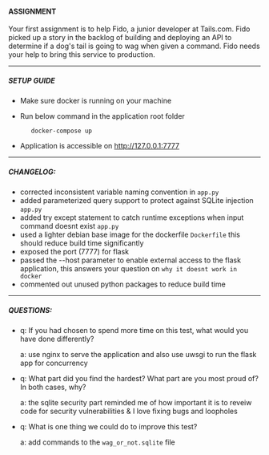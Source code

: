 #### **ASSIGNMENT**
Your first assignment is to help Fido, a junior developer at Tails.com. Fido picked up a story in the backlog of building and deploying an API to determine if a dog's tail is going to wag when given a command. Fido needs your help to bring this service to production.

----

##### SETUP GUIDE

- Make sure docker is running on your machine
- Run below command in the application root folder


         docker-compose up


- Application is accessible on http://127.0.0.1:7777
----
##### CHANGELOG:

- corrected inconsistent variable naming convention in `app.py`
- added parameterized query support to protect against SQLite injection `app.py` 
- added try except statement to catch runtime exceptions when input command doesnt exist `app.py`
- used a lighter debian base image for the dockerfile `Dockerfile` this should reduce build time significantly
- exposed the port (7777) for flask
- passed the --host parameter to enable external access to the flask application, this answers your question on `why it doesnt work in docker`
- commented out unused python packages to reduce build time




----

##### QUESTIONS:


- q: If you had chosen to spend more time on this test, what would you have done differently?
  
  a: use nginx to serve the application and also use uwsgi to run the flask app for concurrency

- q: What part did you find the hardest? What part are you most proud of? In both cases, why?

  a: the sqlite security part reminded me of how important it is to reveiw code for security vulnerabilities & I love fixing bugs and loopholes


- q: What is one thing we could do to improve this test?

  a: add commands to the `wag_or_not.sqlite` file 

